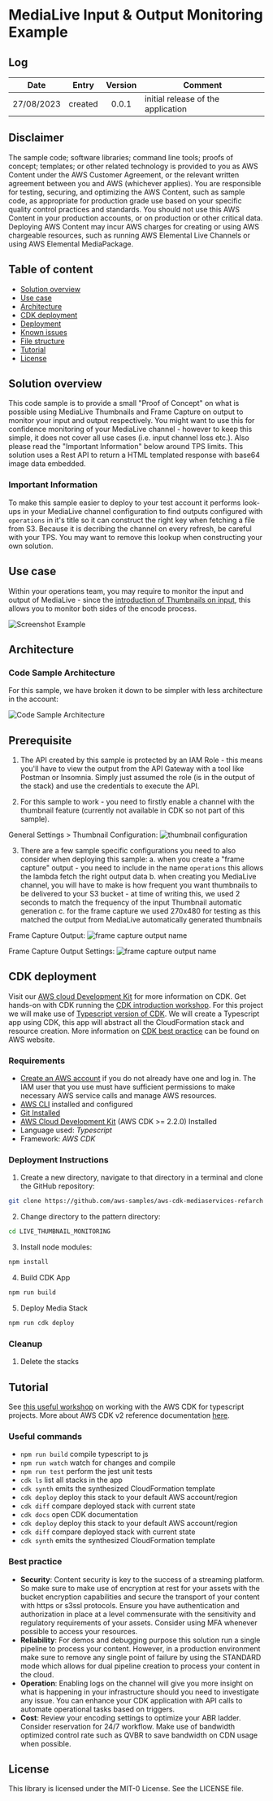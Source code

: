 # MediaLive Input & Output Monitoring Example
## Log
| Date        | Entry   | Version | Comment                             |
|-------------|:-------:|:-------:|-------------------------------------|
| 27/08/2023  | created | 0.0.1   | initial release of the application  | 

## Disclaimer 

The sample code; software libraries; command line tools; proofs of concept; templates; or other related technology is provided to you as AWS Content under the AWS Customer Agreement, or the relevant written agreement between you and AWS (whichever applies). You are responsible for testing, securing, and optimizing the AWS Content, such as sample code, as appropriate for production grade use based on your specific quality control practices and standards. You should not use this AWS Content in your production accounts, or on production or other critical data. Deploying AWS Content may incur AWS charges for creating or using AWS chargeable resources, such as running AWS Elemental Live Channels or using AWS Elemental MediaPackage.

## Table of content
- [Solution overview](#solution)
- [Use case](#use_case)
- [Architecture](#architecture)
- [CDK deployment](#cdk)
- [Deployment](#deployment)
- [Known issues](#known_issues)
- [File structure](#files_structure)
- [Tutorial](#tutorial)
- [License](#license)

<a name="solution"></a>
## Solution overview
This code sample is to provide a small "Proof of Concept" on what is possible using MediaLive Thumbnails and Frame Capture on output to monitor your input and output respectively. You might want to use this for confidence monitoring of your MediaLive channel - however to keep this simple, it does not cover all use cases (i.e. input channel loss etc.). Also please read the "Important Information" below around TPS limits.
This solution uses a Rest API to return a HTML templated response with base64 image data embedded.

### Important Information

To make this sample easier to deploy to your test account it performs look-ups in your MediaLive channel configuration to find outputs configured with `operations` in it's title so it can construct the right key when fetching a file from S3. Because it is decribing the channel on every refresh, be careful with your TPS. You may want to remove this lookup when constructing your own solution.

<a name="use_case"></a>
## Use case
Within your operations team, you may require to monitor the input and output of MediaLive - since the [introduction of Thumbnails on input](https://aws.amazon.com/about-aws/whats-new/2023/07/aws-elemental-medialive-input-thumbnail-images/), this allows you to monitor both sides of the encode process.

![Screenshot Example](./screenshots/example.png)

<a name="architecture"></a>
## Architecture

### Code Sample Architecture
For this sample, we have broken it down to be simpler with less architecture in the account:

![Code Sample Architecture](./architecture/architecture.png)

<a name="cdk"></a>
## Prerequisite

1. The API created by this sample is protected by an IAM Role - this means you'll have to view the output from the API Gateway with a tool like Postman or Insomnia.
Simply just assumed the role (is in the output of the stack) and use the credentials to execute the API.

2. For this sample to work - you need to firstly enable a channel with the thumbnail feature (currently not available in CDK so not part of this sample).

General Settings > Thumbnail Configuration:
![thumbnail configuration](./screenshots/thumbnail-configuration.png)

3. There are a few sample specific configurations you need to also consider when deploying this sample:
a. when you create a "frame capture" output - you need to include in the name `operations` this allows the lambda fetch the right output data
b. when creating you MediaLive channel, you will have to make is how frequent you want thumbnails to be delivered to your S3 bucket - at time of writing this, we used 2 seconds to match the frequency of the input Thumbnail automatic generation
c. for the frame capture we used 270x480 for testing as this matched the output from MediaLive automatically generated thumbnails

Frame Capture Output:
![frame capture output name](./screenshots/setup.png)

Frame Capture Output Settings:
![frame capture output name](./screenshots/output-setup.png)

## CDK deployment
Visit our [AWS cloud Development Kit](https://aws.amazon.com/cdk/) for more information on CDK.
Get hands-on with CDK running the [CDK introduction workshop](https://cdkworkshop.com/30-python.html).
For this project we will make use of [Typescript version of CDK](https://docs.aws.amazon.com/cdk/v2/guide/work-with-cdk-typescript.html). 
We will create a Typescript app using CDK, this app will abstract all the CloudFormation stack and resource creation.
More information on [CDK best practice](https://docs.aws.amazon.com/cdk/latest/guide/best-practices.html#best-practices-apps) can be found on AWS website.
### Requirements
* [Create an AWS account](_https__:__//portal.aws.amazon.com/gp/aws/developer/registration/index.html_) if you do not already have one and log in. The IAM user that you use must have sufficient permissions to make necessary AWS service calls and manage AWS resources.
* [AWS CLI](_https__:__//docs.aws.amazon.com/cli/latest/userguide/install-cliv2.html_) installed and configured
* [Git Installed](_https__:__//git-scm.com/book/en/v2/Getting-Started-Installing-Git_)
* [AWS Cloud Development Kit](_https__:__//docs.aws.amazon.com/cdk/v2/guide/getting_started.html_) (AWS CDK >= 2.2.0) Installed
* Language used: *Typescript*
* Framework: *AWS CDK*
### Deployment Instructions
1. Create a new directory, navigate to that directory in a terminal and clone the GitHub repository:
```bash
git clone https://github.com/aws-samples/aws-cdk-mediaservices-refarch
```
2. Change directory to the pattern directory:
```bash
cd LIVE_THUMBNAIL_MONITORING
```
3. Install node modules:
```bash
npm install
```

4. Build CDK App
```bash
npm run build
```

5. Deploy Media Stack
```bash
npm run cdk deploy
```

### Cleanup

1. Delete the stacks

<a name="tutorial"></a>
## Tutorial
See [this useful workshop](https://cdkworkshop.com/20-typescript.html) on working with the AWS CDK for typescript projects.
More about AWS CDK v2 reference documentation [here](https://docs.aws.amazon.com/cdk/api/v2/).
### Useful commands

 * `npm run build`   compile typescript to js
 * `npm run watch`   watch for changes and compile
 * `npm run test`    perform the jest unit tests
 * `cdk ls`          list all stacks in the app
 * `cdk synth`       emits the synthesized CloudFormation template
 * `cdk deploy`      deploy this stack to your default AWS account/region
 * `cdk diff`        compare deployed stack with current state
 * `cdk docs`        open CDK documentation
 * `cdk deploy`      deploy this stack to your default AWS account/region
 * `cdk diff`        compare deployed stack with current state
 * `cdk synth`       emits the synthesized CloudFormation template

### Best practice
* **Security**:
Content security is key to the success of a streaming platform. So make sure to make use of encryption at rest for your assets with the bucket encryption capabilities and secure the transport of your content with https or s3ssl protocols. Ensure you have authentication and authorization in place at a level commensurate with the sensitivity and regulatory requirements of your assets. Consider using MFA whenever possible to access your resources.
* **Reliability**: 
For demos and debugging purpose this solution run a single pipeline to process your content. 
However, in a production environment make sure to remove any single point of failure by using the STANDARD mode  which allows for dual pipeline creation to process your content in the cloud. 
* **Operation**: 
Enabling logs on the channel will give you more insight on what is happening in your infrastructure should you need to investigate any issue.
You can enhance your CDK application with API calls to automate operational tasks based on triggers. 
* **Cost**: 
Review your encoding settings to optimize your ABR ladder.
Consider reservation for 24/7 workflow.
Make use of bandwidth optimized control rate such as QVBR to save bandwidth on CDN usage when possible.

<a name="license"></a>
## License
This library is licensed under the MIT-0 License. See the LICENSE file.




